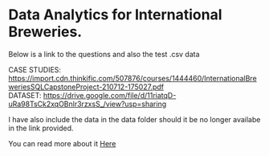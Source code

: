 # Data Analytics for International Breweries.

Below is a link to the questions and also the test .csv data

CASE STUDIES: https://import.cdn.thinkific.com/507876/courses/1444460/InternationalBreweriesSQLCapstoneProject-210712-175027.pdf
<br />
DATASET: https://drive.google.com/file/d/11riatqD-uRa98TsCk2xqOBnlr3rzxsS_/view?usp=sharing

I have also include the data in the data folder should it be no longer availabe in the link provided.

You can read more about it [Here](https://www.linkedin.com/posts/tripleaceme_business-dataanalytics-breakintotech-activity-6950583585254846464-oxNH?utm_source=linkedin_share&utm_medium=member_desktop_web)